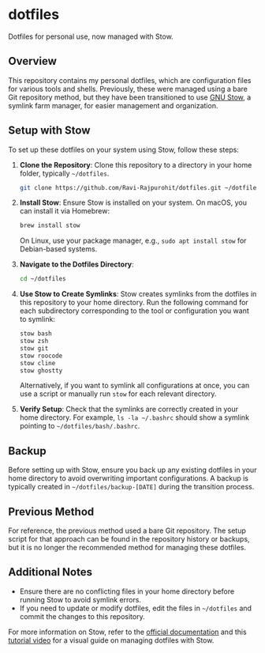 # dotfiles

Dotfiles for personal use, now managed with Stow.

## Overview

This repository contains my personal dotfiles, which are configuration files for various tools and shells. Previously, these were managed using a bare Git repository method, but they have been transitioned to use [GNU Stow](https://www.gnu.org/software/stow/), a symlink farm manager, for easier management and organization.

## Setup with Stow

To set up these dotfiles on your system using Stow, follow these steps:

1. **Clone the Repository**: Clone this repository to a directory in your home folder, typically `~/dotfiles`.
   ```bash
   git clone https://github.com/Ravi-Rajpurohit/dotfiles.git ~/dotfiles
   ```

2. **Install Stow**: Ensure Stow is installed on your system. On macOS, you can install it via Homebrew:
   ```bash
   brew install stow
   ```
   On Linux, use your package manager, e.g., `sudo apt install stow` for Debian-based systems.

3. **Navigate to the Dotfiles Directory**:
   ```bash
   cd ~/dotfiles
   ```

4. **Use Stow to Create Symlinks**: Stow creates symlinks from the dotfiles in this repository to your home directory. Run the following command for each subdirectory corresponding to the tool or configuration you want to symlink:
   ```bash
   stow bash
   stow zsh
   stow git
   stow roocode
   stow cline
   stow ghostty
   ```
   Alternatively, if you want to symlink all configurations at once, you can use a script or manually run `stow` for each relevant directory.

5. **Verify Setup**: Check that the symlinks are correctly created in your home directory. For example, `ls -la ~/.bashrc` should show a symlink pointing to `~/dotfiles/bash/.bashrc`.

## Backup

Before setting up with Stow, ensure you back up any existing dotfiles in your home directory to avoid overwriting important configurations. A backup is typically created in `~/dotfiles/backup-[DATE]` during the transition process.

## Previous Method

For reference, the previous method used a bare Git repository. The setup script for that approach can be found in the repository history or backups, but it is no longer the recommended method for managing these dotfiles.

## Additional Notes

- Ensure there are no conflicting files in your home directory before running Stow to avoid symlink errors.
- If you need to update or modify dotfiles, edit the files in `~/dotfiles` and commit the changes to this repository.

For more information on Stow, refer to the [official documentation](https://www.gnu.org/software/stow/manual/stow.html) and this [tutorial video](https://www.youtube.com/watch?v=NoFiYOqnC4o) for a visual guide on managing dotfiles with Stow.

